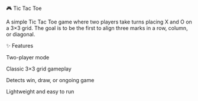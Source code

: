 🎮 Tic Tac Toe

A simple Tic Tac Toe game where two players take turns placing X and O on a 3×3 grid. The goal is to be the first to align three marks in a row, column, or diagonal.

✨ Features

Two-player mode

Classic 3×3 grid gameplay

Detects win, draw, or ongoing game

Lightweight and easy to run
